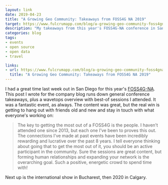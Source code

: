 ```yaml
---
layout: link
date: 2019-04-23
title: "A Growing Geo Community: Takeaways from FOSS4G NA 2019"
target: https://www.fulcrumapp.com/blog/a-growing-geo-community-foss4gna/
description: "My takeaways from this year's FOSS4G-NA conference in San Diego, CA."
categories: blog
tags:
- events
- open source
- open data
- travel

links:
- url: https://www.fulcrumapp.com/blog/a-growing-geo-community-foss4gna/
  title: "A Growing Geo Community: Takeaways from FOSS4G NA 2019"
---
```


I had a great time last week out in San Diego for this year's [FOSS4G-NA](https://2019.foss4g-na.org/ "FOSS4G-NA 2019"). This post I wrote for the company blog runs down general conference takeaways, plus a wavetops overview with best-of sessions I attended. It was a fantastic event, as always. The content was great, but the real win is getting to hang out with friends old and new and stay in touch with what everyone's working on:

> The key to getting the most out of a FOSS4G is the people. I haven’t attended one since 2013, but each one I’ve been to proves this out. The connections I’ve made at past events have been incredibly rewarding and lucrative over the past 8 years. I tell everyone thinking about going that to get the most out of it, you should be an active participant in the community. Sure the sessions are great content, but forming human relationships and expanding your network is the overarching goal. Such a positive, energetic crowd to spend time with!

Next up is the international show in Bucharest, then 2020 in Calgary.
